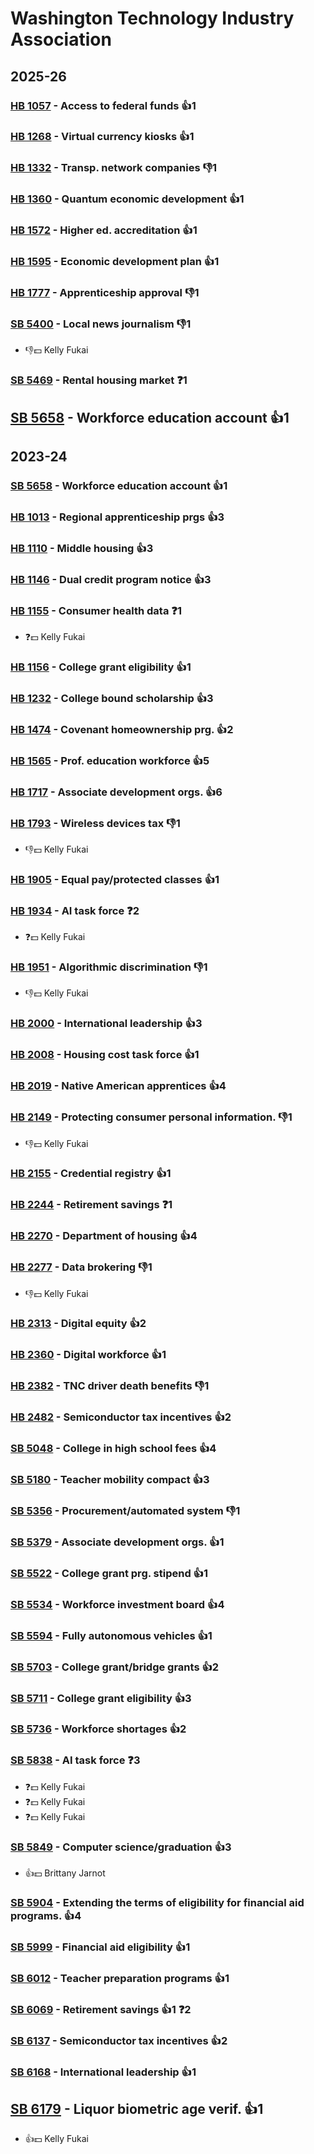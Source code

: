 # Washington Technology Industry Association
## 2025-26

### [HB 1057](/bill/2025-26/hb/1057/) - Access to federal funds 👍1  

### [HB 1268](/bill/2025-26/hb/1268/) - Virtual currency kiosks 👍1  

### [HB 1332](/bill/2025-26/hb/1332/) - Transp. network companies  👎1 

### [HB 1360](/bill/2025-26/hb/1360/) - Quantum economic development 👍1  

### [HB 1572](/bill/2025-26/hb/1572/) - Higher ed. accreditation 👍1  

### [HB 1595](/bill/2025-26/hb/1595/) - Economic development plan 👍1  

### [HB 1777](/bill/2025-26/hb/1777/) - Apprenticeship approval  👎1 

### [SB 5400](/bill/2025-26/sb/5400/) - Local news journalism  👎1 
* 👎💵 Kelly Fukai

### [SB 5469](/bill/2025-26/sb/5469/) - Rental housing market   ❓1

## [SB 5658](/bill/2025-26/sb/5658/) - Workforce education account 👍1  

## 2023-24

### [SB 5658](/bill/2023-24/sb/5658/) - Workforce education account 👍1  

### [HB 1013](/bill/2023-24/hb/1013/) - Regional apprenticeship prgs 👍3  

### [HB 1110](/bill/2023-24/hb/1110/) - Middle housing 👍3  

### [HB 1146](/bill/2023-24/hb/1146/) - Dual credit program notice 👍3  

### [HB 1155](/bill/2023-24/hb/1155/) - Consumer health data   ❓1
* ❓💵 Kelly Fukai

### [HB 1156](/bill/2023-24/hb/1156/) - College grant eligibility 👍1  

### [HB 1232](/bill/2023-24/hb/1232/) - College bound scholarship 👍3  

### [HB 1474](/bill/2023-24/hb/1474/) - Covenant homeownership prg. 👍2  

### [HB 1565](/bill/2023-24/hb/1565/) - Prof. education workforce 👍5  

### [HB 1717](/bill/2023-24/hb/1717/) - Associate development orgs. 👍6  

### [HB 1793](/bill/2023-24/hb/1793/) - Wireless devices tax  👎1 
* 👎💵 Kelly Fukai

### [HB 1905](/bill/2023-24/hb/1905/) - Equal pay/protected classes 👍1  

### [HB 1934](/bill/2023-24/hb/1934/) - AI task force   ❓2
* ❓💵 Kelly Fukai

### [HB 1951](/bill/2023-24/hb/1951/) - Algorithmic discrimination  👎1 
* 👎💵 Kelly Fukai

### [HB 2000](/bill/2023-24/hb/2000/) - International leadership 👍3  

### [HB 2008](/bill/2023-24/hb/2008/) - Housing cost task force 👍1  

### [HB 2019](/bill/2023-24/hb/2019/) - Native American apprentices 👍4  

### [HB 2149](/bill/2023-24/hb/2149/) - Protecting consumer personal information.  👎1 
* 👎💵 Kelly Fukai

### [HB 2155](/bill/2023-24/hb/2155/) - Credential registry 👍1  

### [HB 2244](/bill/2023-24/hb/2244/) - Retirement savings   ❓1

### [HB 2270](/bill/2023-24/hb/2270/) - Department of housing 👍4  

### [HB 2277](/bill/2023-24/hb/2277/) - Data brokering  👎1 
* 👎💵 Kelly Fukai

### [HB 2313](/bill/2023-24/hb/2313/) - Digital equity 👍2  

### [HB 2360](/bill/2023-24/hb/2360/) - Digital workforce 👍1  

### [HB 2382](/bill/2023-24/hb/2382/) - TNC driver death benefits  👎1 

### [HB 2482](/bill/2023-24/hb/2482/) - Semiconductor tax incentives 👍2  

### [SB 5048](/bill/2023-24/sb/5048/) - College in high school fees 👍4  

### [SB 5180](/bill/2023-24/sb/5180/) - Teacher mobility compact 👍3  

### [SB 5356](/bill/2023-24/sb/5356/) - Procurement/automated system  👎1 

### [SB 5379](/bill/2023-24/sb/5379/) - Associate development orgs. 👍1  

### [SB 5522](/bill/2023-24/sb/5522/) - College grant prg. stipend 👍1  

### [SB 5534](/bill/2023-24/sb/5534/) - Workforce investment board 👍4  

### [SB 5594](/bill/2023-24/sb/5594/) - Fully autonomous vehicles 👍1  

### [SB 5703](/bill/2023-24/sb/5703/) - College grant/bridge grants 👍2  

### [SB 5711](/bill/2023-24/sb/5711/) - College grant eligibility 👍3  

### [SB 5736](/bill/2023-24/sb/5736/) - Workforce shortages 👍2  

### [SB 5838](/bill/2023-24/sb/5838/) - AI task force   ❓3
* ❓💵 Kelly Fukai
* ❓💵 Kelly Fukai
* ❓💵 Kelly Fukai

### [SB 5849](/bill/2023-24/sb/5849/) - Computer science/graduation 👍3  
* 👍💵 Brittany Jarnot

### [SB 5904](/bill/2023-24/sb/5904/) - Extending the terms of eligibility for financial aid programs. 👍4  

### [SB 5999](/bill/2023-24/sb/5999/) - Financial aid eligibility 👍1  

### [SB 6012](/bill/2023-24/sb/6012/) - Teacher preparation programs 👍1  

### [SB 6069](/bill/2023-24/sb/6069/) - Retirement savings 👍1  ❓2

### [SB 6137](/bill/2023-24/sb/6137/) - Semiconductor tax incentives 👍2  

### [SB 6168](/bill/2023-24/sb/6168/) - International leadership 👍1  

## [SB 6179](/bill/2023-24/sb/6179/) - Liquor biometric age verif. 👍1  
* 👍💵 Kelly Fukai
